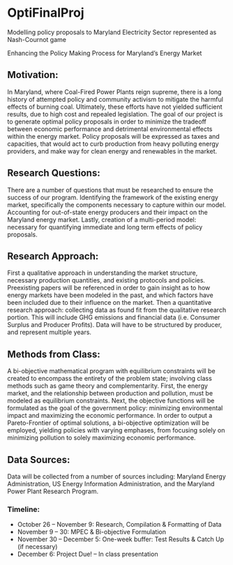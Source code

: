 # OptiFinalProj
Modelling policy proposals to Maryland Electricity Sector represented as Nash-Cournot game


Enhancing the Policy Making Process for Maryland’s Energy Market

## Motivation:
In Maryland, where Coal-Fired Power Plants reign supreme, there is a long history of attempted policy and community activism to mitigate the harmful effects of burning coal. Ultimately, these efforts have not yielded sufficient results, due to high cost and repealed legislation. The goal of our project is to generate optimal policy proposals in order to minimize the tradeoff between economic performance and detrimental environmental effects within the energy market. Policy proposals will be expressed as taxes and capacities, that would act to curb production from heavy polluting energy providers, and make way for clean energy and renewables in the market.

## Research Questions:
There are a number of questions that must be researched to ensure the success of our program. Identifying the framework of the existing energy market, specifically the components necessary to capture within our model. Accounting for out-of-state energy producers and their impact on the Maryland energy market. Lastly, creation of a multi-period model: necessary for quantifying immediate and long term effects of policy proposals.

## Research Approach:
First a qualitative approach in understanding the market structure, necessary production quantities, and existing protocols and policies. Preexisting papers will be referenced in order to gain insight as to how energy markets have been modeled in the past, and which factors have been included due to their influence on the market. Then a quantitative research approach: collecting data as found fit from the qualitative research portion. This will include GHG emissions and financial data (i.e. Consumer Surplus and Producer Profits). Data will have to be structured by producer, and represent multiple years. 

## Methods from Class: 
A bi-objective mathematical program with equilibrium constraints will be created to encompass the entirety of the problem state; involving class methods such as game theory and complementarity. First, the energy market, and the relationship between production and pollution, must be modeled as equilibrium constraints. Next, the objective functions will be formulated as the goal of the government policy: minimizing environmental impact and maximizing the economic performance. In order to output a Pareto-Frontier of optimal solutions, a bi-objective optimization will be employed, yielding policies with varying emphases, from focusing solely on minimizing pollution to solely maximizing economic performance.

## Data Sources:
Data will be collected from a number of sources including: Maryland Energy Administration, US Energy Information Administration, and the Maryland Power Plant Research Program. 

### Timeline:
* October 26 – November 9: 	Research, Compilation & Formatting of Data
* November 9 – 30:  		MPEC & Bi-objective Formulation
* November 30 – December 5:	One-week buffer: Test Results & Catch Up (if necessary)
* December 6: 			Project Due! – In class presentation

